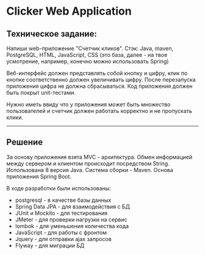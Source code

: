 # Clicker Web Application

## Техническое задание:
Напиши web-приложение "Счетчик кликов".
Стэк: Java, maven, PostgreSQL, HTML, JavaScript, CSS (это база, далее - на твое усмотрение, например, конечно можно использовать Spring)

Веб-интерфейс должен представлять собой кнопку и цифру, клик по кнопке соответственно должен увеличивать цифру. 
После перезапуска приложения цифра не должна сбрасываться.
Код приложения должен быть покрыт unit-тестами.

Нужно иметь ввиду что у приложения может быть множество пользователей 
и счетчик должен работать корректно и не пропускать клики.
____
## Решение
За основу приложения взята MVC - архитектура. Обмен информацией между сервером и клиентом происходит посредством String. 
Использована 8 версия Java. Система сборки - Maven. Основа приложения Spring Boot.

В ходе разработки были использованы: 
* postgresql - в качестве базы данных
* Spring Data JPA - для взаимодействия с БД
* JUnit и Mockito - для тестирования 
* JMeter - для проверки нагрузки на сервис 
* lombok - для уменьшения количества кода 
* JavaScript - для работы с фронтом
* Jquery - для отправки ajax запросов
* Flyway - для миграции БД




